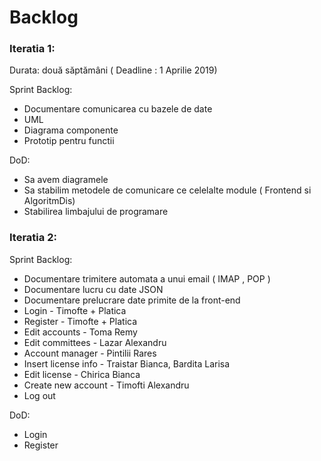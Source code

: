 <h1> Backlog </h1>

<h3>Iteratia 1:</h3>

Durata: două săptămâni ( Deadline : 1 Aprilie 2019)

<p>Sprint Backlog:</>
 <ul>
 
  <li>Documentare comunicarea cu bazele de date </li>
  <li>UML </li>
  <li>Diagrama componente </li>
  <li>Prototip pentru functii </li>
  
 </ul>
   
<p>DoD:</p>
 <ul>
  <li>Sa avem diagramele </li>
  <li>Sa stabilim metodele de comunicare ce celelalte module ( Frontend si AlgoritmDis) </li>
  <li>Stabilirea limbajului de programare</li>
 </ul>


<h3>Iteratia 2:</h3>

<p>Sprint Backlog:</p>
 <ul>
  <li>Documentare trimitere automata a unui email ( IMAP , POP ) </li>
  <li>Documentare lucru cu date JSON </li>
  <li>Documentare prelucrare date primite de la front-end</li>
  <li>Login - Timofte + Platica</li>
  <li>Register - Timofte + Platica</li>
  <li>Edit accounts - Toma Remy</li>
  <li>Edit committees - Lazar Alexandru</li>
  <li>Account manager - Pintilii Rares</li> 
  <li>Insert license info - Traistar Bianca, Bardita Larisa</li>
  <li>Edit license - Chirica Bianca</li>
  <li>Create new account - Timofti Alexandru</li>
  <li>Log out</li>
 </ul>
 
<p>DoD:</p>
 <ul>
  <li>Login</li>
  <li>Register</li>
 </ul>

